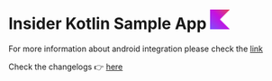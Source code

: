 # Insider Kotlin Sample App <img src="https://github.com/github/explore/raw/main/topics/kotlin/kotlin.png" alt="kotlin" width="35" height="35"/>
For more information about android integration please check the [link](https://academy.useinsider.com/docs/android-integration)

Check the changelogs 👉 [here](https://academy.useinsider.com/docs/android-sdk-changelog)
